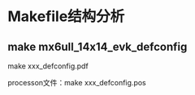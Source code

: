 # Makefile结构分析

## make mx6ull_14x14_evk_defconfig

make xxx_defconfig.pdf

processon文件：make xxx_defconfig.pos  